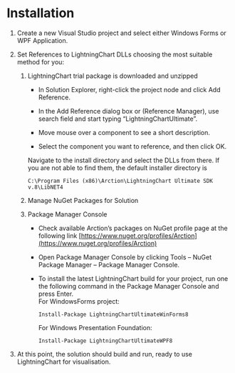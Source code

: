 # Installation

1. Create a new Visual Studio project and select either Windows Forms or WPF Application.

2. Set References to LightningChart DLLs choosing the most suitable method for you:

   1. LightningChart trial package is downloaded and unzipped

      * In Solution Explorer, right-click the project node and click Add Reference.

      * In the Add Reference dialog box or \(Reference Manager\), use search field and start typing “LightningChartUltimate”.

      * Move mouse over a component to see a short description.

      * Select the component you want to reference, and then click OK.

      Navigate to the install directory and select the DLLs from there. If you are not able to find them, the default installer directory is

      ```
      C:\Program Files (x86)\Arction\LightningChart Ultimate SDK v.8\LibNET4
      ```

   2. Manage NuGet Packages for Solution

   3. Package Manager Console

      * Check available Arction’s packages on NuGet profile page at the following link [https://www.nuget.org/profiles/Arction](https://www.nuget.org/profiles/Arction)
      * Open Package Manager Console by clicking Tools –
        NuGet
        Package Manager – Package Manager Console.
      * To install the latest LightningChart build for your project, run one the following command in the Package Manager  Console and press Enter.  
        For WindowsForms project:

        ```
        Install-Package LightningChartUltimateWinForms8
        ```

        For Windows Presentation Foundation:

        ```
        Install-Package LightningChartUltimateWPF8
        ```

3. At this point, the solution should build and run, ready to use LightningChart for visualisation.



